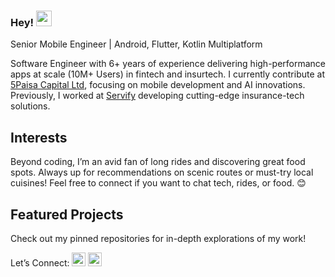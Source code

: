 ### Hey! <img src="https://media.giphy.com/media/hvRJCLFzcasrR4ia7z/giphy.gif" width="25px" />

Senior Mobile Engineer | Android, Flutter, Kotlin Multiplatform

Software Engineer with 6+ years of experience delivering high-performance apps at scale (10M+ Users) in fintech and insurtech. 
I currently contribute at [5Paisa Capital Ltd](https://www.5paisa.com/), focusing on mobile development and AI innovations. Previously, I worked at [Servify](https://servify.in/) developing cutting-edge insurance-tech solutions.

## Interests

Beyond coding, I’m an avid fan of long rides and discovering great food spots. Always up for recommendations on scenic routes or must-try local cuisines! Feel free to connect if you want to chat tech, rides, or food. 😊

## Featured Projects

Check out my pinned repositories for in-depth explorations of my work!

Let’s Connect: <a href="https://www.linkedin.com/in/kashyapdas/" target="_blank"><img alt="LinkedIn" src="https://cdn.jsdelivr.net/npm/simple-icons@v3/icons/linkedin.svg" width="22" /></a> <a href="https://medium.com/@kashyapbhat" target="_blank"><img alt="Medium" src="https://simpleicons.org/icons/medium.svg" width="22" /></a> 
